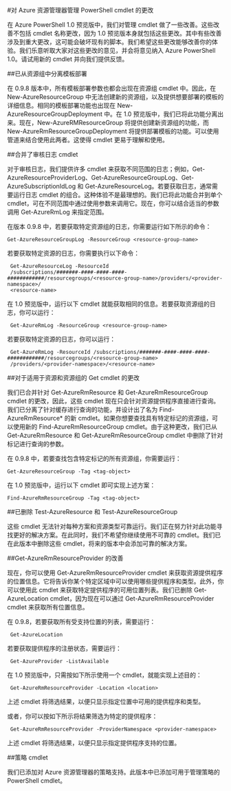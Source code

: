 <properties
	pageTitle="Azure PowerShell 1.0 预览版资源管理器更改 | Azure"
	description="介绍针对 Azure PowerShell 1.0 预览版设计的资源管理器 cmdlet 所发生的更改。"
	services="azure-resource-manager"
	documentationCenter="na"
	authors="ravbhatnagar"
	manager="ryjones"
	editor=""/>

<tags
	ms.service="azure-resource-manager"
	ms.date="10/09/2015"
	wacn.date="11/12/2015"/>

#对 Azure 资源管理器管理 PowerShell cmdlet 的更改

在 Azure PowerShell 1.0 预览版中，我们对管理 cmdlet 做了一些改善。这些改善不包括 cmdlet 名称更改，因为 1.0 预览版本身就包括这些更改。其中有些改善涉及到重大更改，这可能会破坏现有的脚本。我们希望这些更改能够改善你的体验。我们乐意听取大家对这些更改的意见，并会将意见纳入 Azure PowerShell 1.0。请试用新的 cmdlet 并向我们提供反馈。

##已从资源组中分离模板部署

在 0.9.8 版本中，所有模板部署参数也都会出现在资源组 cmdlet 中。因此，在 New-AzureResourceGroup 中无法创建新的资源组，以及提供想要部署的模板的详细信息。相同的模板部署功能也出现在 New-AzureResourceGroupDeployment 中。在 1.0 预览版中，我们已将此功能分离出来。现在，New-AzureRMResourceGroup 将提供创建新资源组的功能，而 New-AzureRmResourceGroupDeployment 将提供部署模板的功能。可以使用管道来结合使用此两者。这使得 cmdlet 更易于理解和使用。

##合并了审核日志 cmdlet

对于审核日志，我们提供许多 cmdlet 来获取不同范围的日志；例如，Get-AzureResourceProviderLog、Get-AzureResourceGroupLog、Get-AzureSubscriptionIdLog 和 Get-AzureResourceLog。若要获取日志，通常需要运行日志 cmdlet 的组合。这种体验不是最理想的。我们已将此功能合并到单个 cmdlet，可在不同范围中通过使用参数来调用它。现在，你可以结合适当的参数调用 Get-AzureRmLog 来指定范围。

在版本 0.9.8 中，若要获取特定资源组的日志，你需要运行如下所示的命令：

    Get-AzureResourceGroupLog -ResourceGroup <resource-group-name>

若要获取特定资源的日志，你需要执行以下命令：

     Get-AzureResourceLog -ResourceId
     /subscriptions/#######-####-####-####-############/resourcegroups/<resource-group-name>/providers/<provider-namespace>/
     <resource-name>

在 1.0 预览版中，运行以下 cmdlet 就能获取相同的信息。若要获取资源组的日志，你可以运行：

     Get-AzureRmLog -ResourceGroup <resource-group-name>
     
若要获取特定资源的日志，你可以运行：

     Get-AzureRmLog -ResourceId /subscriptions/#######-####-####-####-############/resourcegroups/<resource-group-name>
     /providers/<provider-namespace>/<resource-name>

##对于适用于资源和资源组的 Get cmdlet 的更改

我们已合并针对 Get-AzureRmResource 和 Get-AzureRmResourceGroup cmdlet 的更改，因此，这些 cmdlet 现在只会针对资源提供程序直接进行查询。我们已分离了针对缓存进行查询的功能，并设计出了名为 Find-AzureRmResource* 的新 cmdlet。如果你想要查找具有特定标记的资源组，可以使用新的 Find-AzureRmResourceGroup cmdlet。由于这种更改，我们已从 Get-AzureRmResource 和 Get-AzureRmResourceGroup cmdlet 中删除了针对标记进行查询的参数。

在 0.9.8 中，若要查找包含特定标记的所有资源组，你需要运行：

    Get-AzureResourceGroup -Tag <tag-object>

在 1.0 预览版中，运行以下 cmdlet 即可实现上述方案：

    Find-AzureRmResourceGroup -Tag <tag-object>
    
##已删除 Test-AzureResource 和 Test-AzureResourceGroup

这些 cmdlet 无法针对每种方案和资源类型可靠运行。我们正在努力针对此功能寻找更好的解决方案。在此同时，我们不希望你继续使用不可靠的 cmdlet。我们已在此版本中删除这些 cmdlet，将来的版本中会添加可靠的解决方案。

##Get-AzureRmResourceProvider 的改善

现在，你可以使用 Get-AzureRmResourceProvider cmdlet 来获取资源提供程序的位置信息。它将告诉你某个特定区域中可以使用哪些提供程序和类型。此外，你可以使用此 cmdlet 来获取特定提供程序的可用位置列表。我们已删除 Get-AzureLocation cmdlet，因为现在可以通过 Get-AzureRmResourceProvider cmdlet 来获取所有位置信息。

在 0.9.8，若要获取所有受支持位置的列表，需要运行：

     Get-AzureLocation

若要获取提供程序的注册状态，需要运行：

     Get-AzureProvider -ListAvailable

在 1.0 预览版中，只需按如下所示使用一个 cmdlet，就能实现上述目的：

     Get-AzureRmResourceProvider -Location <location>

上述 cmdlet 将筛选结果，以便只显示指定位置中可用的提供程序和类型。

或者，你可以按如下所示将结果筛选为特定的提供程序：

     Get-AzureRmResourceProvider -ProviderNamespace <provider-namespace>

上述 cmdlet 将筛选结果，以便只显示指定提供程序支持的位置。

##策略 cmdlet

我们已添加对 Azure 资源管理器的策略支持。此版本中已添加可用于管理策略的 PowerShell cmdlet。<!--有关策略的详细信息，请参阅[使用策略来管理资源和控制访问](/documentation/articles/resource-manager-policy)。-->

<!---HONumber=79-->